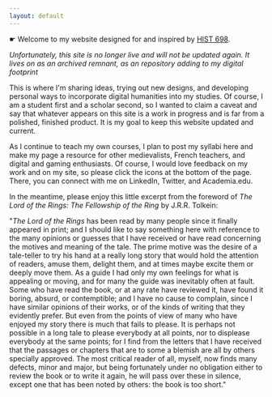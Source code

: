 ```yaml
---
layout: default
---
```

☛ Welcome to my website designed for and inspired by [HIST 698](http://fredgibbs.net/courses/digital-methods/index.html).

*Unfortunately, this site is no longer live and will not be updated again. It lives on as an archived remnant, as an repository adding to my digital footprint*

This is where I'm sharing ideas, trying out new designs, and developing personal ways to incorporate digital humanities into my studies. Of course, I am a student first and a scholar second, so I wanted to claim a caveat and say that whatever appears on this site is a work in progress and is far from a polished, finished product. It is my goal to keep this website updated and current.

As I continue to teach my own courses, I plan to post my syllabi here and make my page a resource for other medievalists, French teachers, and digital and gaming enthusiasts. Of course, I would love feedback on my work and on my site, so please click the icons at the bottom of the page. There, you can connect with me on LinkedIn, Twitter, and Academia.edu.

In the meantime, please enjoy this little excerpt from the foreword of *The Lord of the Rings: The Fellowship of the Ring* by J.R.R. Tolkein:  

"*The Lord of the Rings* has been read by many people since it finally
appeared in print; and I should like to say something here with reference to
the many opinions or guesses that I have received or have read concerning
the motives and meaning of the tale. The prime motive was the desire of a
tale-teller to try his hand at a really long story that would hold the
attention of readers, amuse them, delight them, and at times maybe excite
them or deeply move them. As a guide I had only my own feelings for what is
appealing or moving, and for many the guide was inevitably often at fault.
Some who have read the book, or at any rate have reviewed it, have found it
boring, absurd, or contemptible; and I have no cause to complain, since I
have similar opinions of their works, or of the kinds of writing that they
evidently prefer. But even from the points of view of many who have enjoyed
my story there is much that fails to please. It is perhaps not possible in a
long tale to please everybody at all points, nor to displease everybody at
the same points; for I find from the letters that I have received that the
passages or chapters that are to some a blemish are all by others specially
approved. The most critical reader of all, myself, now finds many defects,
minor and major, but being fortunately under no obligation either to review
the book or to write it again, he will pass over these in silence, except
one that has been noted by others: the book is too short."
